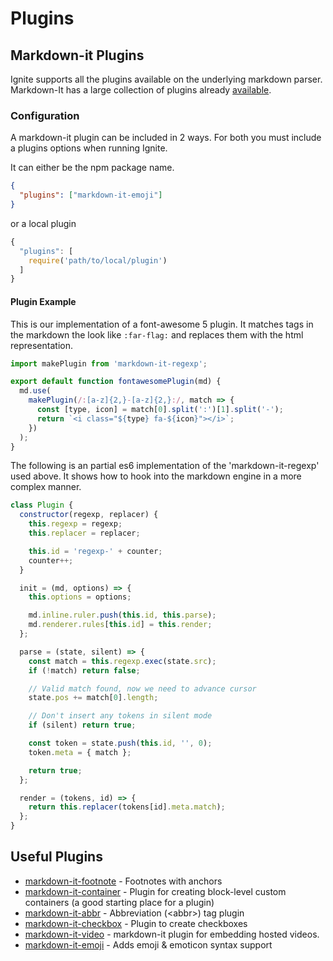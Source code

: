 # Plugins

## Markdown-it Plugins

Ignite supports all the plugins available on the underlying markdown parser. Markdown-It has a large collection of plugins already [available](https://www.npmjs.com/search?q=keywords:markdown-it-plugin).

### Configuration

A markdown-it plugin can be included in 2 ways. For both you must include a plugins options when running Ignite.

It can either be the npm package name.

```json
{
  "plugins": ["markdown-it-emoji"]
}
```

or a local plugin

```js
{
  "plugins": [
    require('path/to/local/plugin')
  ]
}
```

#### Plugin Example

This is our implementation of a font-awesome 5 plugin. It matches tags in the markdown the look like `:far-flag:` and replaces them with the html representation.

```js
import makePlugin from 'markdown-it-regexp';

export default function fontawesomePlugin(md) {
  md.use(
    makePlugin(/:[a-z]{2,}-[a-z]{2,}:/, match => {
      const [type, icon] = match[0].split(':')[1].split('-');
      return `<i class="${type} fa-${icon}"></i>`;
    })
  );
}
```

The following is an partial es6 implementation of the 'markdown-it-regexp' used above. It shows how to hook into the markdown engine in a more complex manner.

```js
class Plugin {
  constructor(regexp, replacer) {
    this.regexp = regexp;
    this.replacer = replacer;

    this.id = 'regexp-' + counter;
    counter++;
  }

  init = (md, options) => {
    this.options = options;

    md.inline.ruler.push(this.id, this.parse);
    md.renderer.rules[this.id] = this.render;
  };

  parse = (state, silent) => {
    const match = this.regexp.exec(state.src);
    if (!match) return false;

    // Valid match found, now we need to advance cursor
    state.pos += match[0].length;

    // Don't insert any tokens in silent mode
    if (silent) return true;

    const token = state.push(this.id, '', 0);
    token.meta = { match };

    return true;
  };

  render = (tokens, id) => {
    return this.replacer(tokens[id].meta.match);
  };
}
```

## Useful Plugins

* [markdown-it-footnote](https://www.npmjs.com/package/markdown-it-footnote) - Footnotes with anchors
* [markdown-it-container](https://www.npmjs.com/package/markdown-it-container) - Plugin for creating block-level custom containers (a good starting place for a plugin)
* [markdown-it-abbr](https://www.npmjs.com/package/markdown-it-abbr) - Abbreviation (\<abbr\>) tag plugin
* [markdown-it-checkbox](https://www.npmjs.com/package/markdown-it-checkbox) - Plugin to create checkboxes
* [markdown-it-video](https://www.npmjs.com/package/markdown-it-video) - markdown-it plugin for embedding hosted videos.
* [markdown-it-emoji](https://www.npmjs.com/package/markdown-it-emoji) - Adds emoji & emoticon syntax support

